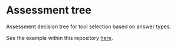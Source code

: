 # Assessment tree

Assessment decision tree for tool selection based on answer types.

See the example within this repository [here](https://shklinkenberg.github.io/assessment_tree/assessment_tree.html).
